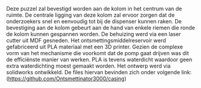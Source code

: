Deze puzzel zal bevestigd worden aan de kolom in het centrum van de ruimte. De centrale ligging van deze kolom zal ervoor zorgen dat de onderzoekers snel en eenvoudig tot bij de dispenser kunnen raken. De bevestiging aan de kolom gebeurt aan de hand van enkele riemen die ronde de kolom kunnen gespannen worden. De behuizing werd via een laser cutter uit MDF gesneden. Het ontsmettingsmiddelreservoir werd gefabriceerd uit PLA materiaal met een 3D printer. Gezien de complexe vorm van het mechanisme die voorkomt dat de pomp gaat drijven was dit de efficiënste manier van werken. PLA is tevens waterdicht waardoor geen extra waterdichting moest gemaakt worden. Het ontwerp werd via solidworks ontwikkeld. De files hiervan bevinden zich onder volgende link:
(https://github.com/Ontsmettinator3000/casing)

